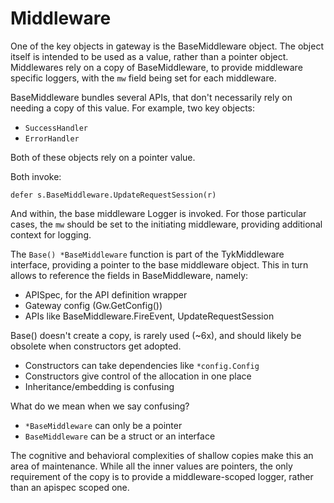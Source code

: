 # Middleware

One of the key objects in gateway is the BaseMiddleware object. The
object itself is intended to be used as a value, rather than a pointer
object. Middlewares rely on a copy of BaseMiddleware, to provide
middleware specific loggers, with the `mw` field being set for each
middleware.

BaseMiddleware bundles several APIs, that don't necessarily rely on
needing a copy of this value. For example, two key objects:

- `SuccessHandler`
- `ErrorHandler`

Both of these objects rely on a pointer value.

Both invoke:

```
defer s.BaseMiddleware.UpdateRequestSession(r)
```

And within, the base middleware Logger is invoked. For those particular
cases, the `mw` should be set to the initiating middleware, providing
additional context for logging.

The `Base() *BaseMiddleware` function is part of the TykMiddleware
interface, providing a pointer to the base middleware object. This in turn
allows to reference the fields in BaseMiddleware, namely:

- APISpec, for the API definition wrapper
- Gateway config (Gw.GetConfig())
- APIs like BaseMiddleware.FireEvent, UpdateRequestSession

Base() doesn't create a copy, is rarely used (~6x), and should likely be
obsolete when constructors get adopted.

- Constructors can take dependencies like `*config.Config`
- Constructors give control of the allocation in one place
- Inheritance/embedding is confusing

What do we mean when we say confusing?

- `*BaseMiddleware` can only be a pointer
- `BaseMiddleware` can be a struct or an interface

The cognitive and behavioral complexities of shallow copies make this an
area of maintenance. While all the inner values are pointers, the only
requirement of the copy is to provide a middleware-scoped logger, rather
than an apispec scoped one.
